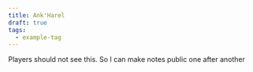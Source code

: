 ```yaml
---
title: Ank'Harel
draft: true
tags:
  - example-tag
---
```


Players should not see this. So I can make notes public one after another
